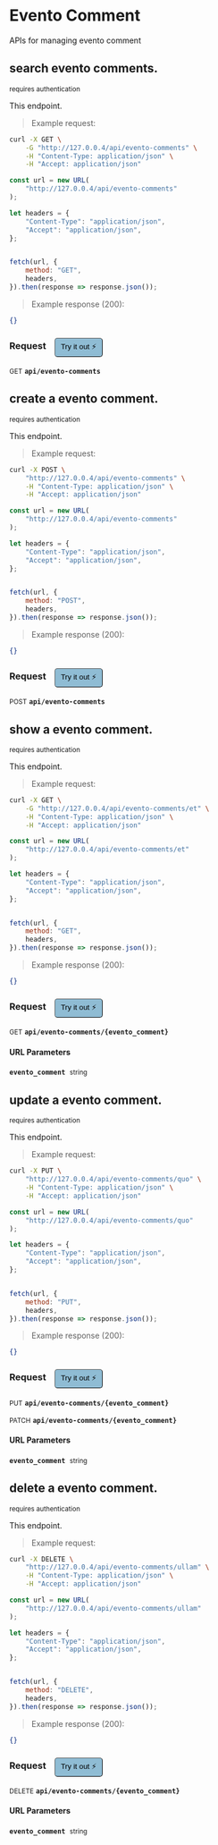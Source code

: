 # Evento Comment

APIs for managing  evento comment

## search evento comments.

<small class="badge badge-darkred">requires authentication</small>

This endpoint.

> Example request:

```bash
curl -X GET \
    -G "http://127.0.0.4/api/evento-comments" \
    -H "Content-Type: application/json" \
    -H "Accept: application/json"
```

```javascript
const url = new URL(
    "http://127.0.0.4/api/evento-comments"
);

let headers = {
    "Content-Type": "application/json",
    "Accept": "application/json",
};


fetch(url, {
    method: "GET",
    headers,
}).then(response => response.json());
```


> Example response (200):

```json
{}
```
<div id="execution-results-GETapi-evento-comments" hidden>
    <blockquote>Received response<span id="execution-response-status-GETapi-evento-comments"></span>:</blockquote>
    <pre class="json"><code id="execution-response-content-GETapi-evento-comments"></code></pre>
</div>
<div id="execution-error-GETapi-evento-comments" hidden>
    <blockquote>Request failed with error:</blockquote>
    <pre><code id="execution-error-message-GETapi-evento-comments"></code></pre>
</div>
<form id="form-GETapi-evento-comments" data-method="GET" data-path="api/evento-comments" data-authed="1" data-hasfiles="0" data-headers='{"Content-Type":"application\/json","Accept":"application\/json"}' onsubmit="event.preventDefault(); executeTryOut('GETapi-evento-comments', this);">
<h3>
    Request&nbsp;&nbsp;&nbsp;
        <button type="button" style="background-color: #8fbcd4; padding: 5px 10px; border-radius: 5px; border-width: thin;" id="btn-tryout-GETapi-evento-comments" onclick="tryItOut('GETapi-evento-comments');">Try it out ⚡</button>
    <button type="button" style="background-color: #c97a7e; padding: 5px 10px; border-radius: 5px; border-width: thin;" id="btn-canceltryout-GETapi-evento-comments" onclick="cancelTryOut('GETapi-evento-comments');" hidden>Cancel</button>&nbsp;&nbsp;
    <button type="submit" style="background-color: #6ac174; padding: 5px 10px; border-radius: 5px; border-width: thin;" id="btn-executetryout-GETapi-evento-comments" hidden>Send Request 💥</button>
    </h3>
<p>
<small class="badge badge-green">GET</small>
 <b><code>api/evento-comments</code></b>
</p>
<p>
<label id="auth-GETapi-evento-comments" hidden>Authorization header: <b><code>Bearer </code></b><input type="text" name="Authorization" data-prefix="Bearer " data-endpoint="GETapi-evento-comments" data-component="header"></label>
</p>
</form>


## create a evento comment.

<small class="badge badge-darkred">requires authentication</small>

This endpoint.

> Example request:

```bash
curl -X POST \
    "http://127.0.0.4/api/evento-comments" \
    -H "Content-Type: application/json" \
    -H "Accept: application/json"
```

```javascript
const url = new URL(
    "http://127.0.0.4/api/evento-comments"
);

let headers = {
    "Content-Type": "application/json",
    "Accept": "application/json",
};


fetch(url, {
    method: "POST",
    headers,
}).then(response => response.json());
```


> Example response (200):

```json
{}
```
<div id="execution-results-POSTapi-evento-comments" hidden>
    <blockquote>Received response<span id="execution-response-status-POSTapi-evento-comments"></span>:</blockquote>
    <pre class="json"><code id="execution-response-content-POSTapi-evento-comments"></code></pre>
</div>
<div id="execution-error-POSTapi-evento-comments" hidden>
    <blockquote>Request failed with error:</blockquote>
    <pre><code id="execution-error-message-POSTapi-evento-comments"></code></pre>
</div>
<form id="form-POSTapi-evento-comments" data-method="POST" data-path="api/evento-comments" data-authed="1" data-hasfiles="0" data-headers='{"Content-Type":"application\/json","Accept":"application\/json"}' onsubmit="event.preventDefault(); executeTryOut('POSTapi-evento-comments', this);">
<h3>
    Request&nbsp;&nbsp;&nbsp;
        <button type="button" style="background-color: #8fbcd4; padding: 5px 10px; border-radius: 5px; border-width: thin;" id="btn-tryout-POSTapi-evento-comments" onclick="tryItOut('POSTapi-evento-comments');">Try it out ⚡</button>
    <button type="button" style="background-color: #c97a7e; padding: 5px 10px; border-radius: 5px; border-width: thin;" id="btn-canceltryout-POSTapi-evento-comments" onclick="cancelTryOut('POSTapi-evento-comments');" hidden>Cancel</button>&nbsp;&nbsp;
    <button type="submit" style="background-color: #6ac174; padding: 5px 10px; border-radius: 5px; border-width: thin;" id="btn-executetryout-POSTapi-evento-comments" hidden>Send Request 💥</button>
    </h3>
<p>
<small class="badge badge-black">POST</small>
 <b><code>api/evento-comments</code></b>
</p>
<p>
<label id="auth-POSTapi-evento-comments" hidden>Authorization header: <b><code>Bearer </code></b><input type="text" name="Authorization" data-prefix="Bearer " data-endpoint="POSTapi-evento-comments" data-component="header"></label>
</p>
</form>


## show a evento comment.

<small class="badge badge-darkred">requires authentication</small>

This endpoint.

> Example request:

```bash
curl -X GET \
    -G "http://127.0.0.4/api/evento-comments/et" \
    -H "Content-Type: application/json" \
    -H "Accept: application/json"
```

```javascript
const url = new URL(
    "http://127.0.0.4/api/evento-comments/et"
);

let headers = {
    "Content-Type": "application/json",
    "Accept": "application/json",
};


fetch(url, {
    method: "GET",
    headers,
}).then(response => response.json());
```


> Example response (200):

```json
{}
```
<div id="execution-results-GETapi-evento-comments--evento_comment-" hidden>
    <blockquote>Received response<span id="execution-response-status-GETapi-evento-comments--evento_comment-"></span>:</blockquote>
    <pre class="json"><code id="execution-response-content-GETapi-evento-comments--evento_comment-"></code></pre>
</div>
<div id="execution-error-GETapi-evento-comments--evento_comment-" hidden>
    <blockquote>Request failed with error:</blockquote>
    <pre><code id="execution-error-message-GETapi-evento-comments--evento_comment-"></code></pre>
</div>
<form id="form-GETapi-evento-comments--evento_comment-" data-method="GET" data-path="api/evento-comments/{evento_comment}" data-authed="1" data-hasfiles="0" data-headers='{"Content-Type":"application\/json","Accept":"application\/json"}' onsubmit="event.preventDefault(); executeTryOut('GETapi-evento-comments--evento_comment-', this);">
<h3>
    Request&nbsp;&nbsp;&nbsp;
        <button type="button" style="background-color: #8fbcd4; padding: 5px 10px; border-radius: 5px; border-width: thin;" id="btn-tryout-GETapi-evento-comments--evento_comment-" onclick="tryItOut('GETapi-evento-comments--evento_comment-');">Try it out ⚡</button>
    <button type="button" style="background-color: #c97a7e; padding: 5px 10px; border-radius: 5px; border-width: thin;" id="btn-canceltryout-GETapi-evento-comments--evento_comment-" onclick="cancelTryOut('GETapi-evento-comments--evento_comment-');" hidden>Cancel</button>&nbsp;&nbsp;
    <button type="submit" style="background-color: #6ac174; padding: 5px 10px; border-radius: 5px; border-width: thin;" id="btn-executetryout-GETapi-evento-comments--evento_comment-" hidden>Send Request 💥</button>
    </h3>
<p>
<small class="badge badge-green">GET</small>
 <b><code>api/evento-comments/{evento_comment}</code></b>
</p>
<p>
<label id="auth-GETapi-evento-comments--evento_comment-" hidden>Authorization header: <b><code>Bearer </code></b><input type="text" name="Authorization" data-prefix="Bearer " data-endpoint="GETapi-evento-comments--evento_comment-" data-component="header"></label>
</p>
<h4 class="fancy-heading-panel"><b>URL Parameters</b></h4>
<p>
<b><code>evento_comment</code></b>&nbsp;&nbsp;<small>string</small>  &nbsp;
<input type="text" name="evento_comment" data-endpoint="GETapi-evento-comments--evento_comment-" data-component="url" required  hidden>
<br>
</p>
</form>


## update a evento comment.

<small class="badge badge-darkred">requires authentication</small>

This endpoint.

> Example request:

```bash
curl -X PUT \
    "http://127.0.0.4/api/evento-comments/quo" \
    -H "Content-Type: application/json" \
    -H "Accept: application/json"
```

```javascript
const url = new URL(
    "http://127.0.0.4/api/evento-comments/quo"
);

let headers = {
    "Content-Type": "application/json",
    "Accept": "application/json",
};


fetch(url, {
    method: "PUT",
    headers,
}).then(response => response.json());
```


> Example response (200):

```json
{}
```
<div id="execution-results-PUTapi-evento-comments--evento_comment-" hidden>
    <blockquote>Received response<span id="execution-response-status-PUTapi-evento-comments--evento_comment-"></span>:</blockquote>
    <pre class="json"><code id="execution-response-content-PUTapi-evento-comments--evento_comment-"></code></pre>
</div>
<div id="execution-error-PUTapi-evento-comments--evento_comment-" hidden>
    <blockquote>Request failed with error:</blockquote>
    <pre><code id="execution-error-message-PUTapi-evento-comments--evento_comment-"></code></pre>
</div>
<form id="form-PUTapi-evento-comments--evento_comment-" data-method="PUT" data-path="api/evento-comments/{evento_comment}" data-authed="1" data-hasfiles="0" data-headers='{"Content-Type":"application\/json","Accept":"application\/json"}' onsubmit="event.preventDefault(); executeTryOut('PUTapi-evento-comments--evento_comment-', this);">
<h3>
    Request&nbsp;&nbsp;&nbsp;
        <button type="button" style="background-color: #8fbcd4; padding: 5px 10px; border-radius: 5px; border-width: thin;" id="btn-tryout-PUTapi-evento-comments--evento_comment-" onclick="tryItOut('PUTapi-evento-comments--evento_comment-');">Try it out ⚡</button>
    <button type="button" style="background-color: #c97a7e; padding: 5px 10px; border-radius: 5px; border-width: thin;" id="btn-canceltryout-PUTapi-evento-comments--evento_comment-" onclick="cancelTryOut('PUTapi-evento-comments--evento_comment-');" hidden>Cancel</button>&nbsp;&nbsp;
    <button type="submit" style="background-color: #6ac174; padding: 5px 10px; border-radius: 5px; border-width: thin;" id="btn-executetryout-PUTapi-evento-comments--evento_comment-" hidden>Send Request 💥</button>
    </h3>
<p>
<small class="badge badge-darkblue">PUT</small>
 <b><code>api/evento-comments/{evento_comment}</code></b>
</p>
<p>
<small class="badge badge-purple">PATCH</small>
 <b><code>api/evento-comments/{evento_comment}</code></b>
</p>
<p>
<label id="auth-PUTapi-evento-comments--evento_comment-" hidden>Authorization header: <b><code>Bearer </code></b><input type="text" name="Authorization" data-prefix="Bearer " data-endpoint="PUTapi-evento-comments--evento_comment-" data-component="header"></label>
</p>
<h4 class="fancy-heading-panel"><b>URL Parameters</b></h4>
<p>
<b><code>evento_comment</code></b>&nbsp;&nbsp;<small>string</small>  &nbsp;
<input type="text" name="evento_comment" data-endpoint="PUTapi-evento-comments--evento_comment-" data-component="url" required  hidden>
<br>
</p>
</form>


## delete a evento comment.

<small class="badge badge-darkred">requires authentication</small>

This endpoint.

> Example request:

```bash
curl -X DELETE \
    "http://127.0.0.4/api/evento-comments/ullam" \
    -H "Content-Type: application/json" \
    -H "Accept: application/json"
```

```javascript
const url = new URL(
    "http://127.0.0.4/api/evento-comments/ullam"
);

let headers = {
    "Content-Type": "application/json",
    "Accept": "application/json",
};


fetch(url, {
    method: "DELETE",
    headers,
}).then(response => response.json());
```


> Example response (200):

```json
{}
```
<div id="execution-results-DELETEapi-evento-comments--evento_comment-" hidden>
    <blockquote>Received response<span id="execution-response-status-DELETEapi-evento-comments--evento_comment-"></span>:</blockquote>
    <pre class="json"><code id="execution-response-content-DELETEapi-evento-comments--evento_comment-"></code></pre>
</div>
<div id="execution-error-DELETEapi-evento-comments--evento_comment-" hidden>
    <blockquote>Request failed with error:</blockquote>
    <pre><code id="execution-error-message-DELETEapi-evento-comments--evento_comment-"></code></pre>
</div>
<form id="form-DELETEapi-evento-comments--evento_comment-" data-method="DELETE" data-path="api/evento-comments/{evento_comment}" data-authed="1" data-hasfiles="0" data-headers='{"Content-Type":"application\/json","Accept":"application\/json"}' onsubmit="event.preventDefault(); executeTryOut('DELETEapi-evento-comments--evento_comment-', this);">
<h3>
    Request&nbsp;&nbsp;&nbsp;
        <button type="button" style="background-color: #8fbcd4; padding: 5px 10px; border-radius: 5px; border-width: thin;" id="btn-tryout-DELETEapi-evento-comments--evento_comment-" onclick="tryItOut('DELETEapi-evento-comments--evento_comment-');">Try it out ⚡</button>
    <button type="button" style="background-color: #c97a7e; padding: 5px 10px; border-radius: 5px; border-width: thin;" id="btn-canceltryout-DELETEapi-evento-comments--evento_comment-" onclick="cancelTryOut('DELETEapi-evento-comments--evento_comment-');" hidden>Cancel</button>&nbsp;&nbsp;
    <button type="submit" style="background-color: #6ac174; padding: 5px 10px; border-radius: 5px; border-width: thin;" id="btn-executetryout-DELETEapi-evento-comments--evento_comment-" hidden>Send Request 💥</button>
    </h3>
<p>
<small class="badge badge-red">DELETE</small>
 <b><code>api/evento-comments/{evento_comment}</code></b>
</p>
<p>
<label id="auth-DELETEapi-evento-comments--evento_comment-" hidden>Authorization header: <b><code>Bearer </code></b><input type="text" name="Authorization" data-prefix="Bearer " data-endpoint="DELETEapi-evento-comments--evento_comment-" data-component="header"></label>
</p>
<h4 class="fancy-heading-panel"><b>URL Parameters</b></h4>
<p>
<b><code>evento_comment</code></b>&nbsp;&nbsp;<small>string</small>  &nbsp;
<input type="text" name="evento_comment" data-endpoint="DELETEapi-evento-comments--evento_comment-" data-component="url" required  hidden>
<br>
</p>
</form>



